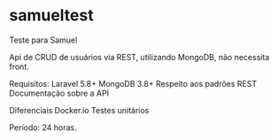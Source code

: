 # samueltest
Teste para Samuel

Api de CRUD de usuários via REST, utilizando MongoDB, não necessita front.

Requisitos:
Laravel 5.8+
MongoDB 3.8+
Respeito aos padrões REST
Documentação sobre a API

Diferenciais
Docker.io
Testes unitários

Período: 24 horas.
